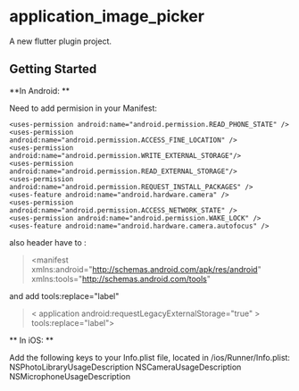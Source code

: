 # application_image_picker

A new flutter plugin project.

## Getting Started

**In Android: **

Need to add permision in your Manifest:
  >  <uses-permission android:name="android.permission.INTERNET" />
  >  <uses-permission android:name="android.permission.CAMERA" />
    <uses-permission android:name="android.permission.READ_PHONE_STATE" />
    <uses-permission android:name="android.permission.ACCESS_FINE_LOCATION" />
    <uses-permission android:name="android.permission.WRITE_EXTERNAL_STORAGE"/>
    <uses-permission android:name="android.permission.READ_EXTERNAL_STORAGE"/>
    <uses-permission android:name="android.permission.REQUEST_INSTALL_PACKAGES" />
    <uses-feature android:name="android.hardware.camera" />
    <uses-permission android:name="android.permission.ACCESS_NETWORK_STATE" />
    <uses-permission android:name="android.permission.WAKE_LOCK" />
    <uses-feature android:name="android.hardware.camera.autofocus" />
    
also header have to : 
> <manifest xmlns:android="http://schemas.android.com/apk/res/android"
    xmlns:tools="http://schemas.android.com/tools"
    
and add tools:replace="label"
  >  < application
         android:requestLegacyExternalStorage="true"
      >   tools:replace="label">


** In iOS: **

Add the following keys to your Info.plist file, located in <project root>/ios/Runner/Info.plist:
  NSPhotoLibraryUsageDescription
  NSCameraUsageDescription
  NSMicrophoneUsageDescription
